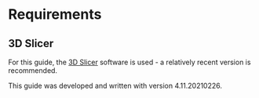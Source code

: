 # Requirements

## 3D Slicer

For this guide, the [3D Slicer](https://www.slicer.org) software is used - a relatively recent version is recommended.

This guide was developed and written with version 4.11.20210226.